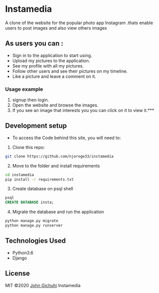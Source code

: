 # Instamedia

 A clone of the website for the popular photo app Instagram .thats enable users to post images and also view others images

## As users you can :
* Sign in to the application to start using.
* Upload my pictures to the application.
* See my profile with all my pictures.
* Follow other users and see their pictures on my timeline.
* Like a picture and leave a comment on it.

### Usage example

1. signup then login.
2. Open the website and browse the images.
3. If you see an image that interests you you can click on it to view it.***


## Development setup

- To access the Code behind this site, you will need to:

1. Clone this repo:
  ```bash
  git clone https://github.com/njoroge33/instamedia
  ```
2. Move to the folder and install requirements
  ```bash
  cd instamedia
  pip install -r requirements.txt
  ```
3. Create database on psql shell
  ```SQL
  psql
  CREATE DATABASE insta;
  ```
4. Migrate the database and run the application
  ```bash
  python manage.py migrate
  python manage.py runserver
  ```

## Technologies Used
- Python3.6
- Django

## License
MIT &copy;2020 [John Gichuhi](https://github.com/njoroge33/instamedia/blob/master/LICENSE)
Instamedia

